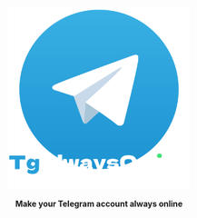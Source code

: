 <div align=center>
  <img src="/icon.png" width=320px>
  <p><b>Make your Telegram account always online</b></p>
</div>

